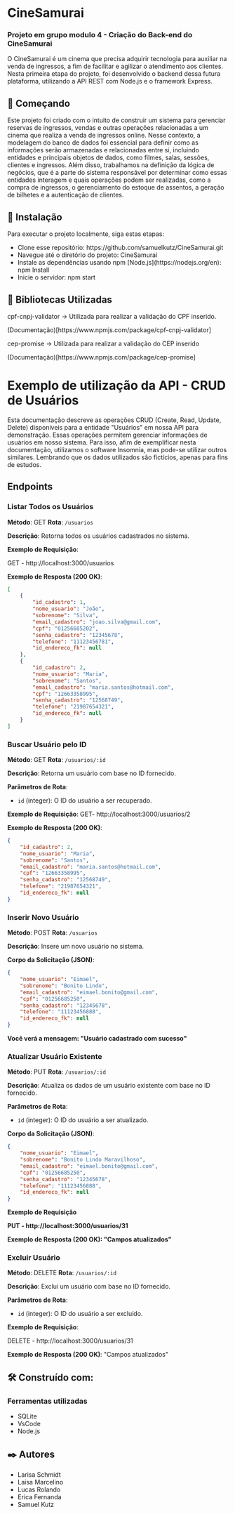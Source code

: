 <h1>CineSamurai</h1>

<h3>Projeto em grupo modulo 4 - Criação do Back-end do CineSamurai</h3> 

<p>O CineSamurai é um cinema que precisa adquirir tecnologia para auxiliar na venda de ingressos, a fim de facilitar e agilizar o atendimento aos clientes. Nesta primeira etapa do projeto, foi desenvolvido o backend dessa futura plataforma, utilizando a API REST com Node.js e o framework Express. </p>


<h2>🚀 Começando</h2>

<p>Este projeto foi criado com o intuito de construir um sistema para gerenciar reservas de ingressos, vendas e outras operações relacionadas a um cinema que realiza a venda de ingressos online. Nesse contexto, a modelagem do banco de dados foi essencial para definir como as informações serão armazenadas e relacionadas entre si, incluindo entidades e principais objetos de dados, como filmes, salas, sessões, clientes e ingressos. Além disso, trabalhamos na definição da lógica de negócios, que é a parte do sistema responsável por determinar como essas entidades interagem e quais operações podem ser realizadas, como a compra de ingressos, o gerenciamento do estoque de assentos, a geração de bilhetes e a autenticação de clientes.</p>


<h2>🔧 Instalação </h2>
<p>Para executar o projeto localmente, siga estas etapas:</p>
<ul>
<li>Clone esse repositório: https://github.com/samuelkutz/CineSamurai.git </li>
<li>Navegue até o diretório do projeto: CineSamurai </li>
<li>Instale as dependências usando npm [Node.js](https://nodejs.org/en): npm Install</li>
<li>Inicie o servidor:  npm start </li>
</ul>

<h2>🔧 Bibliotecas Utilizadas </h2>
<p>cpf-cnpj-validator -> Utilizada para realizar a validação do CPF inserido. </p>
(Documentação)[https://www.npmjs.com/package/cpf-cnpj-validator]
<p>cep-promise -> Utilizada para realizar a validação do CEP inserido</p>
(Documentação)[https://www.npmjs.com/package/cep-promise]

# Exemplo de utilização da API - CRUD de Usuários

Esta documentação descreve as operações CRUD (Create, Read, Update, Delete) disponíveis para a entidade "Usuários" em nossa API para demonstração. Essas operações permitem gerenciar informações de usuários em nosso sistema.
Para isso, afim de exemplificar nesta documentação, utilizamos o software Insomnia, mas pode-se utilizar outros similares. Lembrando que os dados utilizados são fictícios, apenas para fins de estudos.

## Endpoints

### Listar Todos os Usuários

**Método**: GET
**Rota**: `/usuarios`

**Descrição**: Retorna todos os usuários cadastrados no sistema.

**Exemplo de Requisição**:

GET - http://localhost:3000/usuarios


**Exemplo de Resposta (200 OK)**:

```json
[
    {
		"id_cadastro": 1,
		"nome_usuario": "João",
		"sobrenome": "Silva",
		"email_cadastro": "joao.silva@gmail.com",
		"cpf": "01256685202",
		"senha_cadastro": "12345678",
		"telefone": "11123456781",
		"id_endereco_fk": null
	},
	{
		"id_cadastro": 2,
		"nome_usuario": "Maria",
		"sobrenome": "Santos",
		"email_cadastro": "maria.santos@hotmail.com",
		"cpf": "12663358995",
		"senha_cadastro": "12568749",
		"telefone": "21987654321",
		"id_endereco_fk": null
	}
]
```

### Buscar Usuário pelo ID

**Método**: GET
**Rota**: `/usuarios/:id`

**Descrição**: Retorna um usuário com base no ID fornecido.

**Parâmetros de Rota**:
- `id` (integer): O ID do usuário a ser recuperado.

**Exemplo de Requisição**:
GET- http://localhost:3000/usuarios/2

**Exemplo de Resposta (200 OK)**:

```json
{
	"id_cadastro": 2,
	"nome_usuario": "Maria",
	"sobrenome": "Santos",
	"email_cadastro": "maria.santos@hotmail.com",
	"cpf": "12663358995",
	"senha_cadastro": "12568749",
	"telefone": "21987654321",
	"id_endereco_fk": null
}
```



### Inserir Novo Usuário

**Método**: POST
**Rota**: `/usuarios`

**Descrição**: Insere um novo usuário no sistema.

**Corpo da Solicitação (JSON)**:

```json
{	
	"nome_usuario": "Eimael",
	"sobrenome": "Bonito Lindo",
	"email_cadastro": "eimael.bonito@gmail.com",
	"cpf": "01256685250",
	"senha_cadastro": "12345678",
	"telefone": "11123456888",
	"id_endereco_fk": null
}
```

**Você verá a mensagem: "Usuário cadastrado com sucesso"**

### Atualizar Usuário Existente

**Método**: PUT
**Rota**: `/usuarios/:id`

**Descrição**: Atualiza os dados de um usuário existente com base no ID fornecido.

**Parâmetros de Rota**:
- `id` (integer): O ID do usuário a ser atualizado.

**Corpo da Solicitação (JSON)**:

```json
{	
	"nome_usuario": "Eimael",
	"sobrenome": "Bonito Lindo Maravilhoso",
	"email_cadastro": "eimael.bonito@gmail.com",
	"cpf": "01256685250",
	"senha_cadastro": "12345678",
	"telefone": "11123456888",
	"id_endereco_fk": null
}
```

**Exemplo de Requisição**

**PUT - http://localhost:3000/usuarios/31**

**Exemplo de Resposta (200 OK): "Campos atualizados"**

### Excluir Usuário

**Método**: DELETE
**Rota**: `/usuarios/:id`

**Descrição**: Exclui um usuário com base no ID fornecido.

**Parâmetros de Rota**:
- `id` (integer): O ID do usuário a ser excluído.

**Exemplo de Requisição**:

DELETE - http://localhost:3000/usuarios/31

**Exemplo de Resposta (200 OK)**:
"Campos atualizados"






<h2>🛠️ Construído com:</h2>
<h3>Ferramentas utilizadas</h3>
<ul>
<li>SQLite</li>
<li>VsCode</li>
<li>Node.js</li>
</ul>

<h2>✒️ Autores</h2>
<ul>
<li>Larisa Schmidt </li>
<li>Laisa Marcelino</li>
<li>Lucas Rolando </li>
<li>Erica Fernanda</li>
<li>Samuel Kutz</li>
</ul>


